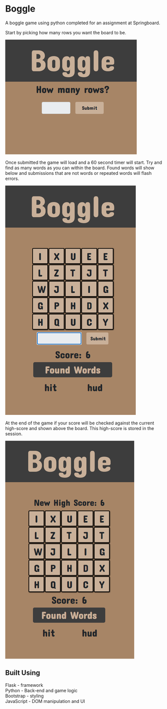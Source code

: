 # Boggle

A boggle game using python completed for an assignment at Springboard.

Start by picking how many rows you want the board to be.  

![pick rows](./images/rows_input.png)  

Once submitted the game will load and a 60 second timer will start.  Try and find as many words as you can within the board.  Found words will show below and submissions that are not words or repeated words will flash errors.  

![game](./images/game.png)  

At the end of the game if your score will be checked against the current high-score and shown above the board.  This high-score is stored in the session.  

![game](./images/end.png)

## Built Using  

Flask - framework  
Python - Back-end and game logic  
Bootstrap - styling  
JavaScript - DOM manipulation and UI  


